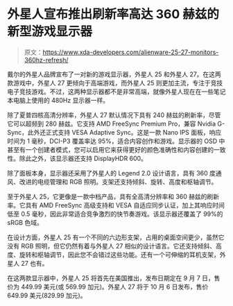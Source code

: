 # 外星人宣布推出刷新率高达 360 赫兹的新型游戏显示器

> 原文：<https://www.xda-developers.com/alienware-25-27-monitors-360hz-refresh/>

戴尔的外星人品牌宣布了一对新的游戏显示器，外星人 25 和外星人 27。在这两款游戏中，外星人 27 更倾向于高端游戏，而外星人 25 则更加主流，专注于竞技电子竞技游戏。不过，这两种显示器都不是非常高端，就像外星人现在在一些笔记本电脑上使用的 480Hz 显示器一样。

除了夏普四核高清分辨率，外星人 27 默认情况下具有 240 赫兹的刷新率，尽管它可以超频到 280 赫兹。它支持 AMD FreeSync Premium Pro，兼容 Nvidia G-Sync，此外还正式支持 VESA Adaptive Sync。这是一款 Nano IPS 面板，响应时间为 1 毫秒，DCI-P3 覆盖率达 95%，适合内容创作和游戏。显示器的 OSD 中甚至有一个创建者模式，您可以启用它来获得更好的颜色准确性和内容创建的一致性。除此之外，该显示器还支持 DisplayHDR 600。

除了面板本身，显示器还采用了外星人的 Legend 2.0 设计语言，具有 360 度通风、改进的电缆管理和 RGB 照明。支架还支持倾斜、旋转、高度和枢轴调节。

至于外星人 25，它更像是一款中档产品，具有全高清分辨率和 360 赫兹的刷新率。它具有 AMD FreeSync 高级支持和 VESA 自适应同步认证，加上其响应时间低至 0.5 毫秒，因此非常适合竞争激烈的快节奏游戏。该显示器还覆盖了 99%的 sRGB 色域。

在设计方面，外星人 25 有一个不同的六边形支架，占用的桌面空间更少，虽然它没有 RGB 照明，但它仍然有着与外星人 27 相似的设计语言。它还支持倾斜、高度、旋转和枢轴调节，因此您不会错过这些功能。还有一个可伸缩的耳机支架，外星人 27 也有。

在这两款显示器中，外星人 25 将首先在美国推出，发布日期定在 9 月 7 日，售价为 449.99 美元(或 569.99 加元)。外星人 27 将于 10 月 6 日发布，售价 649.99 美元(829.99 加元)。